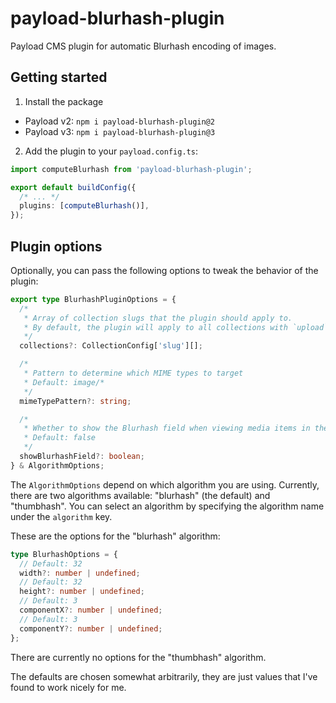 # payload-blurhash-plugin

Payload CMS plugin for automatic Blurhash encoding of images.

## Getting started

1. Install the package

- Payload v2: `npm i payload-blurhash-plugin@2`
- Payload v3: `npm i payload-blurhash-plugin@3`

2. Add the plugin to your `payload.config.ts`:

```ts
import computeBlurhash from 'payload-blurhash-plugin';

export default buildConfig({
  /* ... */
  plugins: [computeBlurhash()],
});
```

## Plugin options

Optionally, you can pass the following options to tweak the behavior of the
plugin:

```ts
export type BlurhashPluginOptions = {
  /*
   * Array of collection slugs that the plugin should apply to.
   * By default, the plugin will apply to all collections with `upload` properties.
   */
  collections?: CollectionConfig['slug'][];

  /*
   * Pattern to determine which MIME types to target
   * Default: image/*
   */
  mimeTypePattern?: string;

  /*
   * Whether to show the Blurhash field when viewing media items in the admin interface.
   * Default: false
   */
  showBlurhashField?: boolean;
} & AlgorithmOptions;
```

The `AlgorithmOptions` depend on which algorithm you are using. Currently, there
are two algorithms available: "blurhash" (the default) and "thumbhash". You can
select an algorithm by specifying the algorithm name under the `algorithm` key.

These are the options for the "blurhash" algorithm:

```ts
type BlurhashOptions = {
  // Default: 32
  width?: number | undefined;
  // Default: 32
  height?: number | undefined;
  // Default: 3
  componentX?: number | undefined;
  // Default: 3
  componentY?: number | undefined;
};
```

There are currently no options for the "thumbhash" algorithm.

The defaults are chosen somewhat arbitrarily, they are just values that I've
found to work nicely for me.
